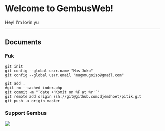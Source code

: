 Welcome to GembusWeb!
===================


Hey! I'm lovin yu

----------


Documents
-------------

### Fuk

```sequence
git init
git config --global user.name "Mas Joko"
git config --global user.email "mugomugoiso@gmail.com"

git add .
#git rm --cached index.php
git commit -m "`date +'Komit on %F at %r'`"
git remote add origin ssh://git@github.com:djembhoet/pitik.git
git push -u origin master
```

### Support Gembus

[![](http://www.steveaoki.com/site/wp-content/uploads/2016/01/boobs-lead-2.jpg)](http://ikamai.com)

